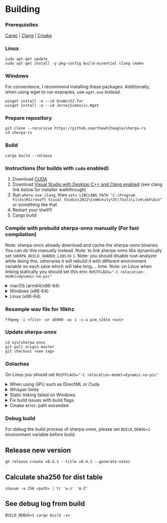 # Building

### Prerequisites

[Cargo](https://www.rust-lang.org/tools/install) | [Clang](https://releases.llvm.org/download.html) | [Cmake](https://cmake.org/download/)

### Linux

```console
sudo apt-get update
sudo apt-get install -y pkg-config build-essential clang cmake
```

### Windows

For convenience, I recommend installing these packages.
Additionally, when using wget to run examples, use `wget.exe` instead.

```console
winget install -e --id GnuWin32.Tar
winget install -e --id JernejSimoncic.Wget
```

### Prepare repository

```console
git clone --recursive https://github.com/thewh1teagle/sherpa-rs
cd sherpa-rs
```

### Build

```console
cargo build --release
```

### Instructions (for builds with `cuda` enabled)

1. Download [CUDA](https://developer.nvidia.com/cuda-downloads?target_os=Windows)
2. Download [Visual Studio with Desktop C++ and Clang enabled](https://visualstudio.microsoft.com/de/downloads/) (see clang link below for installer walkthrough)
3. Run `where.exe clang`, then `setx LIBCLANG_PATH "C:\Program Files\Microsoft Visual Studio\2022\Community\VC\Tools\Llvm\x64\bin"` or something like that
4. Restart your shell!!!
5. Cargo build

### Compile with prebuild sherpa-onnx manually (For fast compilation)

Note: sherpa-onnx already download and cache the sherpa-onnx binaries. You can do this manually instead.
Note: to link sherpa-onnx libs dynamically set `SHERPA_BUILD_SHARED_LIBS` to `1`.
Note: you should disable rust-analyzer while doing this. otherwise it will rebuild it with different environment variable on each save which will take long.... time.
Note: on Linux when linking statically you should set this env: `RUSTFLAGS="-C relocation-model=dynamic-no-pic"`

<details>
<summary>macOS (arm64/x86-64)</summary>

```console
wget https://github.com/k2-fsa/sherpa-onnx/releases/download/v1.10.28/sherpa-onnx-v1.10.28-osx-universal2-static.tar.bz2
tar xf sherpa-onnx-v1.10.28-osx-universal2-static.tar.bz2
export SHERPA_LIB_PATH="$(pwd)/sherpa-onnx-v1.10.28-osx-universal2-static"
cargo build
```

</details>

<details>
<summary>Windows (x86-64)</summary>

```console
wget.exe https://github.com/k2-fsa/sherpa-onnx/releases/download/v1.10.28/sherpa-onnx-v1.10.28-win-x64-static.tar.bz2
tar.exe xf sherpa-onnx-v1.10.28-win-x64-static.tar.bz2
$env:SHERPA_LIB_PATH="$pwd/sherpa-onnx-v1.10.28-win-x64-static"
cargo build
```

</details>

<details>
<summary>Linux (x86-64)</summary>

```console
wget https://github.com/k2-fsa/sherpa-onnx/releases/download/v1.10.28/sherpa-onnx-v1.10.28-linux-x64-static.tar.bz2
tar xf sherpa-onnx-v1.10.28-linux-x64-static.tar.bz2
export SHERPA_LIB_PATH="$(pwd)/sherpa-onnx-v1.10.28-linux-x64-static"
export RUSTFLAGS="-C relocation-model=dynamic-no-pic"
cargo build
```

</details>

### Resample wav file for 16khz

```console
ffmpeg -i <file> -ar 16000 -ac 1 -c:a pcm_s16le <out>
```

### Update sherpa-onnx

```console
cd sys/sherpa-onnx
git pull origin master
git checkout <new tag>
```

### Gotachas

On Linux you should set `RUSTFLAGS="-C relocation-model=dynamic-no-pic"`

<details>
<summary>When using GPU such as DirectML or Cuda</summary>

---

When running `--example` with dynamic libraries eg. with `directml` or `cuda` you need to have the DLLs from `target` folder in PATH.
Example:

```console
cargo build --features "directml" --example transcribe
copy target\debug\examples\transcribe.exe target\debug
target\debug\transcribe.exe motivation.wav
```

When building with cuda you should use cuda `11.x`
In addition install `cudnn` with `sudo apt install nvidia-cudnn`

</details>

<details>
<summary>Whisper limits</summary>

---

Currently whisper can transcribe only chunks of 30s max.

---

</details>

<details>
<summary>Static linking failed on Windows</summary>

You can resolve it by creating `.cargo/config.toml` next to `Cargo.toml` with the following:

```toml
[target.'cfg(windows)']
rustflags = ["-C target-feature=+crt-static"]
```

Or set the environment variable `RUSTFLAGS` to `-C target-feature=+crt-static`

If it doesn't help make sure all of your dependencies also links MSVC runtime statically.
You can inspect the build with the following:

1. Set `RUSTC_LOG` to `rustc_codegen_ssa::back::link=info`
2. Build with

```console
cargo build -vv
```

Since there's a lot of output, it's good idea to pipe it to file and check later:

```console
cargo build -vv >log.txt 2>&1
```

Look for the flags `/MD` (Meaning it links it dynamically) and `/MT` or `-MT` (Meaning it links it statically). See [MSVC_RUNTIME_LIBRARY](https://cmake.org/cmake/help/latest/prop_tgt/MSVC_RUNTIME_LIBRARY.html) and [pyannote-rs/issues/1](https://github.com/thewh1teagle/pyannote-rs/issues/1)

</details>

<details>
<summary>Fix build issues with build flags</summary>

Controlling build flags
Please see `env::var` calls in `build.rs`.

</details>

<details>
<summary>Cmake error: path exceeded</summary>

Cmake filed with error about maxium paths exceeded. eg. `The fully qualified file name must be less than 260 characters.`

1. Open PowerShell as admin and execute:

```powershell
New-ItemProperty -Path "HKLM:\SYSTEM\CurrentControlSet\Control\FileSystem" `
-Name "LongPathsEnabled" -Value 1 -PropertyType DWORD -Force
```

2. Restart PC

</details>

### Debug build

For debug the build process of sherpa-onnx, please set `BUILD_DEBUG=1` environment variable before build.

## Release new version

```console
gh release create v0.4.1 --title v0.4.1 --generate-notes
```

## Calculate sha256 for dist table

```console
shasum -a 256 <path> | tr 'a-z' 'A-Z'
```

## See debug log from build

```
BUILD_DEBUG=1 cargo build -vv
```
